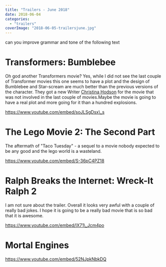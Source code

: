 ```yaml
---
title: "Trailers - June 2018"
date: 2018-06-04
categories:
  - "trailers"
coverImage: "2018-06-05-trailersjune.jpg"
---
```


can you improve grammar and tone of the following text

# Transformers: Bumblebee

Oh god another Transformers movie? Yes, while I did not see the last couple of Transformer movies this one seems to have a plot and the design of Bumblebee and Star-scream are much better than the previous versions of the character. They got a new Writer [Christina Hodson](https://www.imdb.com/name/nm5429637/?ref_=tt_ov_wr) for the movie that was not involved in the last couple of movies.Maybe the movie is going to have a real plot and more going for it than a hundred explosions.

https://www.youtube.com/embed/soJLSgDsx\_s

# The Lego Movie 2: The Second Part

The aftermath of "Taco Tuesday" - a sequel to a movie nobody expected to be any good and the lego world is a wasteland.

https://www.youtube.com/embed/S-36pC4PZ18

# Ralph Breaks the Internet: Wreck-It Ralph 2

I am not sure about the trailer. Overall it looks very awful with a couple of really bad jokes. I hope it is going to be a really bad movie that is so bad that it is awesome.

https://www.youtube.com/embed/lX71\_Jcm4po

# Mortal Engines

https://www.youtube.com/embed/52NJpkNbkDQ
